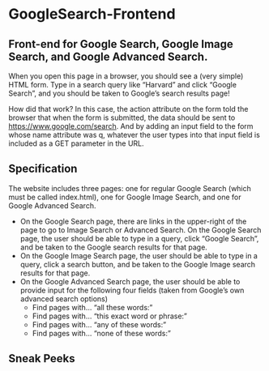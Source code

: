# GoogleSearch-Frontend
## Front-end for Google Search, Google Image Search, and Google Advanced Search.

When you open this page in a browser, you should see a (very simple) HTML form. Type in a search query like “Harvard” and click “Google Search”, and you should be taken to Google’s search results page!

How did that work? In this case, the action attribute on the form told the browser that when the form is submitted, the data should be sent to https://www.google.com/search. And by adding an input field to the form whose name attribute was q, whatever the user types into that input field is included as a GET parameter in the URL.

## Specification

The website includes three pages: one for regular Google Search (which must be called index.html), one for Google Image Search, and one for Google Advanced Search.
- On the Google Search page, there are links in the upper-right of the page to go to Image Search or Advanced Search. On the Google Search page, the user should be able to type in a query, click “Google Search”, and be taken to the Google search results for that page. 
- On the Google Image Search page, the user should be able to type in a query, click a search button, and be taken to the Google Image search results for that page.
- On the Google Advanced Search page, the user should be able to provide input for the following four fields (taken from Google’s own advanced search options) <br/>
  * Find pages with… “all these words:” <br/>
  - Find pages with… “this exact word or phrase:” <br/>
  - Find pages with… “any of these words:” <br/>
  - Find pages with… “none of these words:” <br/>

## Sneak Peeks


